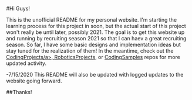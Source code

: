 #Hi Guys!


This is the unofficial README for my personal website. I'm starting the learning process for this project in soon,
but the actual start of this project won't really be until later, possibly 2021. The goal is to get this website up and running by recruiting season 2021 so that I can haev a great recruiting season. So far, I have some basic designs and implementation ideas but stay tuned for the realization of them! In the meantime, check out the <a href="https://github.com/roderick-bishop11/CodingProjects">CodingProjects/a>, <a href="https://github.com/roderick-bishop11/roboticsprojects">RoboticsProjects</a>, or <a href="https://github.com/roderick-bishop11/CodingPractice">CodingSamples</a> repos for more updated activity. 

-7/15/2020
This README will also be updated with logged updates to the website going forward.

##Thanks! 

